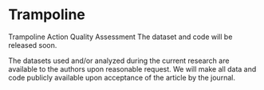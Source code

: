 # Trampoline
Trampoline Action Quality Assessment
The dataset and code will be released soon.


The datasets used and/or analyzed during the current research are available to the authors upon reasonable request. We will make all data and code publicly available upon acceptance of the article by the journal.
